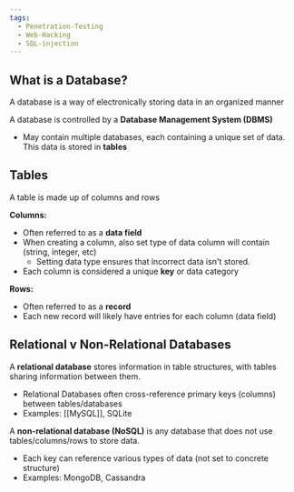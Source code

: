 ```yaml
---
tags:
  - Penetration-Testing
  - Web-Hacking
  - SQL-injection
---
```

## What is a Database?
A database is a way of electronically storing data in an organized manner

A database is controlled by a **Database Management System (DBMS)**
- May contain multiple databases, each containing a unique set of data. This data is stored in **tables**

## Tables
A table is made up of columns and rows

**Columns:**
- Often referred to as a **data field**
- When creating a column, also set type of data column will contain (string, integer, etc)
	- Setting data type ensures that incorrect data isn't stored.
- Each column is considered a unique **key** or data category

**Rows:**
- Often referred to as a **record**
- Each new record will likely have entries for each column (data field)

## Relational v Non-Relational Databases
A **relational database** stores information in table structures, with tables sharing information between them.
- Relational Databases often cross-reference primary keys (columns) between tables/databases
- Examples: [[MySQL]], SQLite

A **non-relational database (NoSQL)** is any database that does not use tables/columns/rows to store data.
- Each key can reference various types of data (not set to concrete structure)
- Examples: MongoDB, Cassandra


